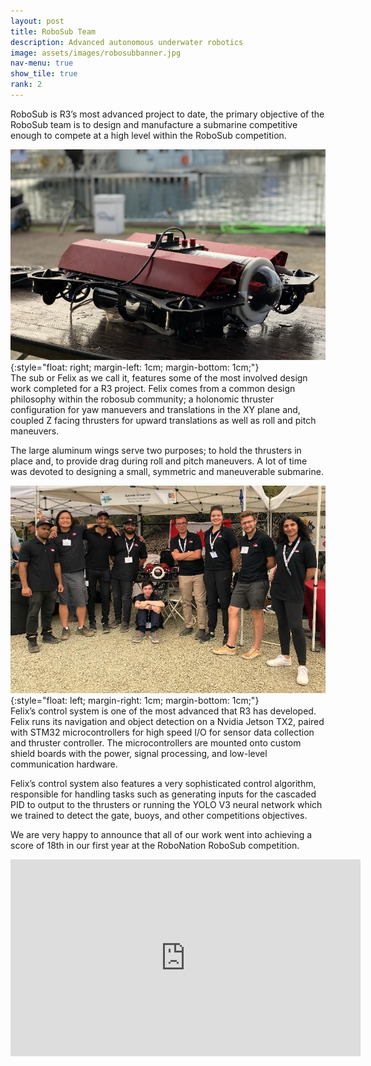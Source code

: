 ```yaml
---
layout: post
title: RoboSub Team
description: Advanced autonomous underwater robotics
image: assets/images/robosubbanner.jpg
nav-menu: true
show_tile: true
rank: 2
---
```


RoboSub is R3’s most advanced project to date, the primary objective of the RoboSub team is to design and manufacture a submarine competitive enough to compete at a high level within the RoboSub competition.

![Felix on a Bench](assets/images/sub1.jpg){:style="float: right; margin-left: 1cm; margin-bottom: 1cm;"}<br />The sub or Felix as we call it, features some of the most involved design work completed for a R3 project. Felix comes from a common design philosophy within the robosub community; a holonomic thruster configuration for yaw manuevers and translations in the XY plane and, coupled Z facing thrusters for upward translations as well as roll and pitch maneuvers. 

The large aluminum wings serve two purposes; to hold the thrusters in place and, to provide drag during roll and pitch maneuvers. A lot of time was devoted to designing a small, symmetric and maneuverable submarine. 

![RoboSub Team at Competition](assets/images/sub2.jpg){:style="float: left; margin-right: 1cm; margin-bottom: 1cm;"}<br />Felix’s control system is one of the most advanced that R3 has developed. Felix runs its navigation and object detection on a Nvidia Jetson TX2, paired with STM32 microcontrollers for high speed I/O for sensor data collection and thruster controller. The microcontrollers are mounted onto custom shield boards with the power, signal processing, and low-level communication hardware.

Felix’s control system also features a very sophisticated control algorithm, responsible for handling tasks such as generating inputs for the cascaded PID to output to the thrusters or running the YOLO V3 neural network which we trained to detect the gate, buoys, and other competitions objectives. 

We are very happy to announce that all of our work went into achieving a score of 18th in our first year at the RoboNation RoboSub competition.

<iframe width="560" height="315" src="https://www.youtube.com/embed/4EaoVBWqIN8" frameborder="0" allow="accelerometer; autoplay; encrypted-media; gyroscope; picture-in-picture" allowfullscreen></iframe>